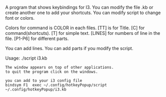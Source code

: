 A program that shows keybindings for I3.
You can modify the file .kb or create another one to add your shortcuts.
You can modify script to change font or colors.

Colors for command is COLOR in each files.
[TT] is for Title. [C] for command(shortcuts). [T] for simple text. [LINES] for numbers of line in the file.
[P1-P6] for different parts.

You can add lines. You can add parts if you modify the script.

Usage:
	./script i3.kb

	The window appears on top of other applications.
	to quit the program click on the windows.

	you can add to your i3 config file 
	bindsym F1	exec ~/.config/hotkeyPopup/script ~/.config/hotkeyPopup/i3.kb

